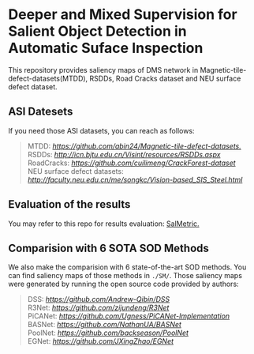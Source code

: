 # Deeper and Mixed Supervision for Salient Object Detection in Automatic Suface Inspection
This repository provides saliency maps of DMS network in Magnetic-tile-defect-datasets(MTDD), RSDDs, Road Cracks dataset and NEU surface defect dataset.
## ASI Datesets
If you need those ASI datasets, you can reach as follows:  
>MTDD: *<https://github.com/abin24/Magnetic-tile-defect-datasets.>*  
>RSDDs: *<http://icn.bjtu.edu.cn/Visint/resources/RSDDs.aspx>*  
>RoadCracks: *<https://github.com/cuilimeng/CrackForest-dataset>*  
>NEU surface defect datasets: *<http://faculty.neu.edu.cn/me/songkc/Vision-based_SIS_Steel.html>*  
## Evaluation of the results
You may refer to this repo for results evaluation: [SalMetric.](https://github.com/Andrew-Qibin/SalMetric)
## Comparision with 6 SOTA SOD Methods
We also make the comparision with 6 state-of-the-art SOD methods. You can find saliency maps of those methods in `./SM/`. Those saliency maps were generated by running the open source code provided by authors:
>DSS: *<https://github.com/Andrew-Qibin/DSS>*  
>R3Net: *<https://github.com/zijundeng/R3Net>*  
>PiCANet: *<https://github.com/Ugness/PiCANet-Implementation>*  
>BASNet: *<https://github.com/NathanUA/BASNet>*  
>PoolNet: *<https://github.com/backseason/PoolNet>*  
>EGNet: *<https://github.com/JXingZhao/EGNet>*  
